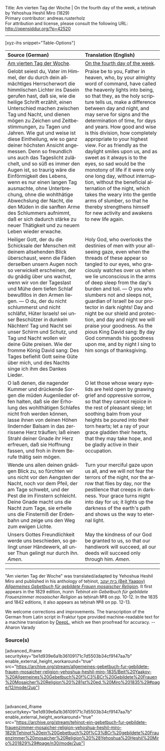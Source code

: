 <html>
<head></head>
<body>
Title: Am vierten Tag der Woche | On the fourth day of the week, a teḥinah by Yehoshua Heshil Miro (1829)<br />
Primary contributor: andreas.rusterholz<br />
For attribution and license, please consult the following URL: <a href="http://opensiddur.org/?p=42520">http://opensiddur.org/?p=42520</a>
<p />
<hr />

[xyz-ihs snippet="Table-Options"]<table style="margin-left: auto; margin-right: auto;" class="draggable">
<thead><tr><th id="x" style="text-align: left;">Source (German)</th><th style="text-align: left;">Translation (English)</th></tr></thead>
<tbody>
<tr><td style="vertical-align:top;">
<div class="german" lang="de">
<u>Am vierten Tag der Woche</u>.
</div></td>

<td style="vertical-align:top;">
<div class="english" lang="en">
<u>On the fourth day of the week</u>.
</div></td></tr>


<tr><td style="vertical-align:top;">
<div class="german" lang="de">
Gelobt seiest du, Vater im Himmel, der du durch dein allmächtiges Herrscherwort die himmlischen Lichter ins Dasein gerufen hast, daß sie, wie die heilige Schrift erzählt, einen Unterschied machen zwischen Tag und Nacht, und dienen mögen zu Zeichen und Zeitbestimmungen, zu Tagen und Jahren. Wie gut und weise ist diese Eintheilung, wie so ganz deiner höchsten Ansicht angemessen. Denn so freundlich uns auch das Tageslicht zulächelt, und so süß es immer den Augen ist, so traurig wäre die Einförmigkeit des Lebens, wenn es nur einen langen Tag ausmachte, ohne Unterbrechung, ohne die wohlthätige Abwechslung der Nacht, die den Müden in die sanften Arme des Schlummers aufnimmt, daß er sich dadurch stärke zu neuer Thätigkeit und zu neuem Leben wieder erwache. 
</div></td>

<td style="vertical-align:top;">
<div class="english" lang="en">
Praise be to you, Father in heaven, who, by your almighty word of command, have called the heavenly lights into being, so that they, as the holy scripture tells us, make a difference between day and night, and may serve for signs and the determination of time, for days and years. How good and wise is this division, how completely appropriate to your highest view. For as friendly as the daylight smiles upon us, and as sweet as it always is to the eyes, so sad would be the monotony of life if it were only one long day, without interruption, without the beneficial alternation of the night, which takes the weary into the gentle arms of slumber, so that he thereby strengthens himself for new activity and awakens to new life again. 
</div></td></tr>


<tr><td style="vertical-align:top;">
<div class="german" lang="de">
Heiliger Gott, der du die Schicksale der Menschen mit deinem allsehenden Blick überschaust, wenn die Fäden derselben unsern Augen noch so verwickelt erscheinen, der du gnädig über uns wachst, wenn wir von der Tageslast und Mühe dem tiefen Schlaf bewußtlos in den Armen liegen. — O du, der du nicht schlummerst und nicht schläfst, Hüter Israels! sei unser Beschützer in dunkeln Nächten! Tag und Nacht sei unser Schirm und Schutz, und Tag und Nacht wollen wir deine Güte preisen. Wie der fromme König David sang: Des Tages befiehlt Gott seine Güte über mich, und des Nachts singe ich ihm des Dankes Lieder. 
</div></td>

<td style="vertical-align:top;">
<div class="english" lang="en">
Holy God, who overlooks the destinies of men with your all-seeing gaze, even when the threads of these appear so tangled to our eyes, who graciously watches over us when we lie unconscious in the arms of deep sleep from the day's burden and toil. — O you who slumbers not and sleeps not, guardian of Israel! be our protector in dark nights! Day and night be our shield and protection, and day and night we will praise your goodness. As the pious King David sang: By day God commands his goodness upon me, and by night I sing to him songs of thanksgiving. 
</div></td></tr>


<tr><td style="vertical-align:top;">
<div class="german" lang="de">
O laß denen, die nagender Kummer und drückende Sorgen die müden Augenlieder offen halten, daß sie der Erholung des wohlthätigen Schlafes nicht froh werden können, lasse ihnen von deinen Höhen lindernder Balsam in das zerrissene Herz träuflen; laß einen Strahl deiner Gnade ihr Herz erfreuen, daß sie Hoffnung fassen, und froh in ihrem Berufe thätig sein mögen. 
</div></td>

<td style="vertical-align:top;">
<div class="english" lang="en">
O let those whose weary eyelids are held open by gnawing grief and oppressive sorrow, so that they cannot rejoice in the rest of pleasant sleep; let soothing balm from your heights be poured into their torn hearts; let a ray of your grace gladden their hearts, that they may take hope, and be gladly active in their occupation. 
</div></td></tr>


<tr><td style="vertical-align:top;">
<div class="german" lang="de">
Wende uns allen deinen gnädigen Blick zu, so fürchten wir uns nicht vor den Aengsten der Nacht, noch vor dem Pfeil, der am Tage schwebt, und der Pest die im Finstern schleicht. Deine Gnade macht uns die Nacht zum Tage, sie erhelle uns die Finsterniß der Erdenbahn und zeige uns den Weg zum ewigen Lichte. 
</div></td>

<td style="vertical-align:top;">
<div class="english" lang="en">
Turn your merciful gaze upon us all, and we will not fear the terrors of the night, nor the arrow that flies by day, nor the pestilence that creeps in darkness. Your grace turns night into day for us; it lights up the darkness of the earth's path and shows us the way to eternal light. 
</div></td></tr>


<tr><td style="vertical-align:top;">
<div class="german" lang="de">
Unsers Gottes Freundlichkeit werde uns beschieden, so gelingt unser Händewerk, all unser Thun gelingt nur durch ihn. <em>Amen</em>.
</div></td>

<td style="vertical-align:top;">
<div class="english" lang="en">
May the kindness of our God be granted to us, so that our handiwork will succeed, all our deeds will succeed only through him. <em>Amen</em>.
</div></td></tr>
</tbody></table>

<hr />

"Am vierten Tag der Woche" was translated/adapted by Yehoshua Heshil Miro and published in his anthology of teḥinot, <a href="/?p=41365">בית יעקב (Beit Yaaqov) <em>Allgemeines Gebetbuch für gebildete Frauen mosaischer Religion</em></a>. It first appears in the 1829 edition, תחנות <em>Teḥinot ein Gebetbuch für gebildete Frauenzimmer mosaischer Religion</em> as teḥinah №8 on pp. 10-12. In the 1835 and 1842 editions, it also appears as teḥinah №8 on pp. 12-13. 

We welcome corrections and improvements. The transcription of the German from Latin script in Fraktur type provided machine-readable text for a machine translation by <a href="https://www.deepl.com/en/translator">DeepL</a>, which we then proofread for accuracy. --Aharon Varady
 

<h3>Source(s)</h3>

[advanced_iframe securitykey="be1d939e6a1b36109171c7d5503b34cf9147aa7b" enable_external_height_workaround="true" src="https://archive.org/stream/allgemeines-gebetbuch-fur-gebildete-frauen-mosaicher-religion-yehoshua-heshil-miro-1835/Beit%20Yaakov-%20Allgemeines%20Gebetbuch%20f%C3%BCr%20Gebildete%20Frauen%20Mosaicher%20Religion%20%281st%20ed.%20Miro%201835%29#page/12/mode/2up"]
 
&nbsp;

[advanced_iframe securitykey="be1d939e6a1b36109171c7d5503b34cf9147aa7b" enable_external_height_workaround="true" src="https://archive.org/stream/tehinot-ein-gebetbuch-fur-gebildete-frauenzimmer-mosaicher-religion-yehoshua-heshil-miro-1829/Tehinot%20ein%20Gebetbuch%20f%C3%BCr%20gebildete%20Frauenzimmer%20mosaicher%20Religion%20%28Yehoshua%20Heshil%20Miro%201829%29#page/n30/mode/2up"]

&nbsp;
</body>
</html>
